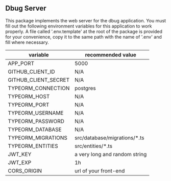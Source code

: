 ## Dbug Server

This package implements the web server for the dbug application. You must fill
out the following environment variables for this application to work properly. A
file called '.env.template' at the root of the package is provided for your
convenience, copy it to the same path with the name of '.env' and fill where
necessary.

|variable              |recommended value             |
|----------------------|------------------------------|
|APP_PORT              |5000                          |
|GITHUB_CLIENT_ID      |N/A                           |
|GITHUB_CLIENT_SECRET  |N/A                           |
|TYPEORM_CONNECTION    |postgres                      |
|TYPEORM_HOST          |N/A                           |
|TYPEORM_PORT          |N/A                           |
|TYPEORM_USERNAME      |N/A                           |
|TYPEORM_PASSWORD      |N/A                           |
|TYPEORM_DATABASE      |N/A                           |
|TYPEORM_MIGRATIONS    |src/database/migrations/*.ts  |
|TYPEORM_ENTITIES      |src/entities/*.ts             |
|JWT_KEY               |a very long and random string |
|JWT_EXP               |1h                            |
|CORS_ORIGIN           |url of your front-end         |
